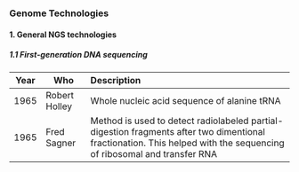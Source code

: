 ### Genome Technologies

#### 1. General NGS technologies

##### 1.1 First-generation DNA sequencing

|Year | Who | Description |
|-----|-----|:------------|
|1965|Robert Holley|Whole nucleic acid sequence of alanine tRNA|
|1965|Fred Sagner|Method is used to detect radiolabeled partial-digestion fragments after two dimentional fractionation. This helped with the sequencing of ribosomal and transfer RNA|

